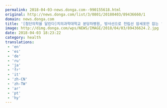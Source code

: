 ```yaml
---
permalink: 2018-04-03-news.donga.com--990155618.html
original: http://news.donga.com/list/3/0801/20180403/89436660/1
domain: news.donga.com
title: '[첨단의학을 달린다]치의과학대학교 분당차병원, 방사선으로 전립선 암세포만 잡는 ‘브라키세러피’ 450건 돌파'
image: http://dimg.donga.com/wps/NEWS/IMAGE/2018/04/03/89436624.2.jpg
date: 2018-04-03 18:23:22
category: health
translations: 
 - 'en'
 - 'es'
 - 'de'
 - 'ru'
 - 'ja'
 - 'fr'
 - 'it'
 - 'zh-CN'
 - 'zh-TW'
 - 'ar'
 - 'pt'
 - 'hy'
---
```


